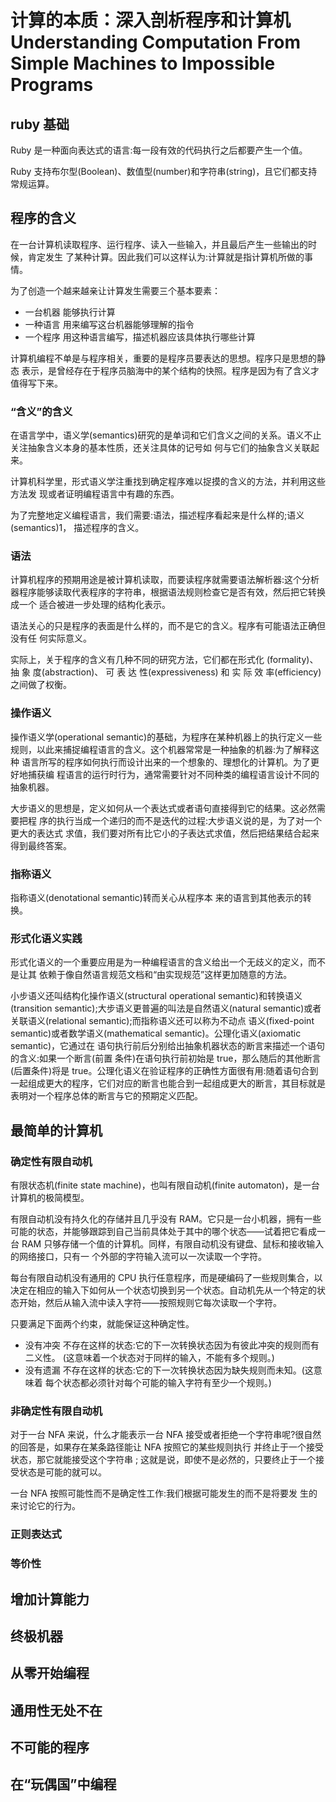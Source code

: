 # 计算的本质：深入剖析程序和计算机 Understanding Computation From Simple Machines to Impossible Programs

## ruby 基础

Ruby 是一种面向表达式的语言:每一段有效的代码执行之后都要产生一个值。

Ruby 支持布尔型(Boolean)、数值型(number)和字符串(string)，且它们都支持常规运算。

## 程序的含义

在一台计算机读取程序、运行程序、读入一些输入，并且最后产生一些输出的时候，肯定发生 了某种计算。因此我们可以这样认为:计算就是指计算机所做的事情。

为了创造一个越来越亲让计算发生需要三个基本要素：
* 一台机器 能够执行计算
* 一种语言 用来编写这台机器能够理解的指令
* 一个程序 用这种语言编写，描述机器应该具体执行哪些计算

计算机编程不单是与程序相关，重要的是程序员要表达的思想。程序只是思想的静态 表示，是曾经存在于程序员脑海中的某个结构的快照。程序是因为有了含义才值得写下来。

### “含义”的含义

在语言学中，语义学(semantics)研究的是单词和它们含义之间的关系。语义不止关注抽象含义本身的基本性质，还关注具体的记号如 何与它们的抽象含义关联起来。

计算机科学里，形式语义学注重找到确定程序难以捉摸的含义的方法，并利用这些方法发 现或者证明编程语言中有趣的东西。

为了完整地定义编程语言，我们需要:语法，描述程序看起来是什么样的;语义(semantics)1， 描述程序的含义。

### 语法

计算机程序的预期用途是被计算机读取，而要读程序就需要语法解析器:这个分析 器程序能够读取代表程序的字符串，根据语法规则检查它是否有效，然后把它转换成一个 适合被进一步处理的结构化表示。

语法关心的只是程序的表面是什么样的，而不是它的含义。程序有可能语法正确但没有任 何实际意义。

实际上，关于程序的含义有几种不同的研究方法，它们都在形式化 (formality)、 抽 象 度(abstraction)、 可 表 达 性(expressiveness) 和 实 际 效 率(efficiency) 之间做了权衡。

### 操作语义

操作语义学(operational semantic)的基础，为程序在某种机器上的执行定义一些规则，以此来捕捉编程语言的含义。这个机器常常是一种抽象的机器:为了解释这种 语言所写的程序如何执行而设计出来的一个想象的、理想化的计算机。为了更好地捕获编 程语言的运行时行为，通常需要针对不同种类的编程语言设计不同的抽象机器。

大步语义的思想是，定义如何从一个表达式或者语句直接得到它的结果。这必然需要把程 序的执行当成一个递归的而不是迭代的过程:大步语义说的是，为了对一个更大的表达式 求值，我们要对所有比它小的子表达式求值，然后把结果结合起来得到最终答案。

### 指称语义

指称语义(denotational semantic)转而关心从程序本 来的语言到其他表示的转换。

### 形式化语义实践

形式化语义的一个重要应用是为一种编程语言的含义给出一个无歧义的定义，而不是让其 依赖于像自然语言规范文档和“由实现规范”这样更加随意的方法。

小步语义还叫结构化操作语义(structural operational semantic)和转换语义(transition semantic);大步语义更普遍的叫法是自然语义(natural semantic)或者关联语义(relational semantic);而指称语义还可以称为不动点 语义(fixed-point semantic)或者数学语义(mathematical semantic)。公理化语义(axiomatic semantic)，它通过在 语句执行前后分别给出抽象机器状态的断言来描述一个语句的含义:如果一个断言(前置 条件)在语句执行前初始是 true，那么随后的其他断言(后置条件)将是 true。公理化语义在验证程序的正确性方面很有用:随着语句合到一起组成更大的程序，它们对应的断言也能合到一起组成更大的断言，其目标就是表明对一个程序总体的断言与它的预期定义匹配。
  
## 最简单的计算机

### 确定性有限自动机

有限状态机(finite state machine)，也叫有限自动机(finite automaton)，是一台计算机的极简模型。

有限自动机没有持久化的存储并且几乎没有 RAM。它只是一台小机器，拥有一些可能的状态，并能够跟踪到自己当前具体处于其中的哪个状态——试着把它看成一台 RAM 只够存储一个值的计算机。同样，有限自动机没有键盘、鼠标和接收输入的网络接口，只有一 个外部的字符输入流可以一次读取一个字符。

每台有限自动机没有通用的 CPU 执行任意程序，而是硬编码了一些规则集合，以决定在相应的输入下如何从一个状态切换到另一个状态。自动机先从一个特定的状态开始，然后从输入流中读入字符——按照规则它每次读取一个字符。

只要满足下面两个约束，就能保证这种确定性。
* 没有冲突 不存在这样的状态:它的下一次转换状态因为有彼此冲突的规则而有二义性。 (这意味着一个状态对于同样的输入，不能有多个规则。)
* 没有遗漏 不存在这样的状态:它的下一次转换状态因为缺失规则而未知。(这意味着 每个状态都必须针对每个可能的输入字符有至少一个规则。)

### 非确定性有限自动机

对于一台 NFA 来说，什么才能表示一台 NFA 接受或者拒绝一个字符串呢?很自然的回答是，如果存在某条路径能让 NFA 按照它的某些规则执行 并终止于一个接受状态，那它就能接受这个字符串 ; 这就是说，即使不是必然的，只要终止于一个接受状态是可能的就可以。

一台 NFA 按照可能性而不是确定性工作:我们根据可能发生的而不是将要发 生的来讨论它的行为。

### 正则表达式

### 等价性



## 增加计算能力

## 终极机器

## 从零开始编程

## 通用性无处不在

## 不可能的程序

## 在“玩偶国”中编程

  